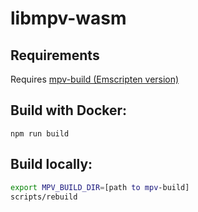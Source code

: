 # libmpv-wasm

## Requirements
Requires [mpv-build (Emscripten version)](https://github.com/brianhvo02/mpv-build)

## Build with Docker:
`npm run build`

## Build locally:
```sh
export MPV_BUILD_DIR=[path to mpv-build] 
scripts/rebuild
```
